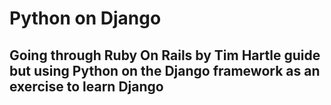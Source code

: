 Python on Django
================

## Going through Ruby On Rails by Tim Hartle guide but using Python on the Django framework as an exercise to learn Django 
